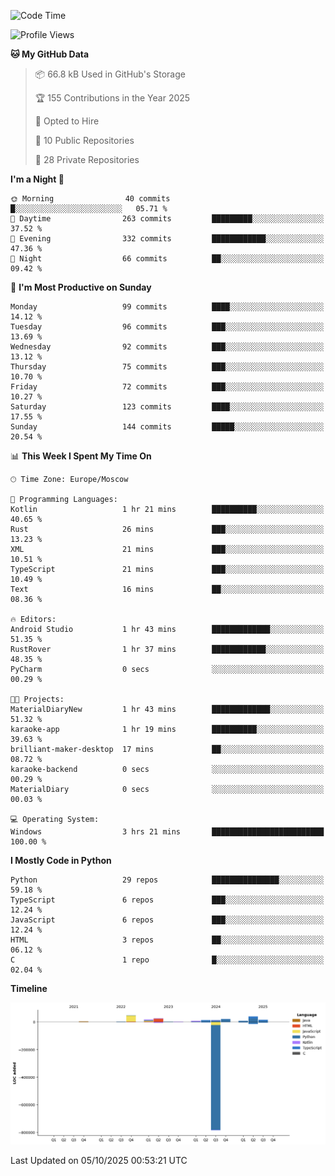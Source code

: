 <!--START_SECTION:waka-->
![Code Time](http://img.shields.io/badge/Code%20Time-830%20hrs%2030%20mins-blue)

![Profile Views](http://img.shields.io/badge/Profile%20Views-1-blue)

**🐱 My GitHub Data** 

> 📦 66.8 kB Used in GitHub's Storage 
 > 
> 🏆 155 Contributions in the Year 2025
 > 
> 💼 Opted to Hire
 > 
> 📜 10 Public Repositories 
 > 
> 🔑 28 Private Repositories 
 > 
**I'm a Night 🦉** 

```text
🌞 Morning                40 commits          █░░░░░░░░░░░░░░░░░░░░░░░░   05.71 % 
🌆 Daytime                263 commits         █████████░░░░░░░░░░░░░░░░   37.52 % 
🌃 Evening                332 commits         ████████████░░░░░░░░░░░░░   47.36 % 
🌙 Night                  66 commits          ██░░░░░░░░░░░░░░░░░░░░░░░   09.42 % 
```
📅 **I'm Most Productive on Sunday** 

```text
Monday                   99 commits          ████░░░░░░░░░░░░░░░░░░░░░   14.12 % 
Tuesday                  96 commits          ███░░░░░░░░░░░░░░░░░░░░░░   13.69 % 
Wednesday                92 commits          ███░░░░░░░░░░░░░░░░░░░░░░   13.12 % 
Thursday                 75 commits          ███░░░░░░░░░░░░░░░░░░░░░░   10.70 % 
Friday                   72 commits          ███░░░░░░░░░░░░░░░░░░░░░░   10.27 % 
Saturday                 123 commits         ████░░░░░░░░░░░░░░░░░░░░░   17.55 % 
Sunday                   144 commits         █████░░░░░░░░░░░░░░░░░░░░   20.54 % 
```


📊 **This Week I Spent My Time On** 

```text
🕑︎ Time Zone: Europe/Moscow

💬 Programming Languages: 
Kotlin                   1 hr 21 mins        ██████████░░░░░░░░░░░░░░░   40.65 % 
Rust                     26 mins             ███░░░░░░░░░░░░░░░░░░░░░░   13.23 % 
XML                      21 mins             ███░░░░░░░░░░░░░░░░░░░░░░   10.51 % 
TypeScript               21 mins             ███░░░░░░░░░░░░░░░░░░░░░░   10.49 % 
Text                     16 mins             ██░░░░░░░░░░░░░░░░░░░░░░░   08.36 % 

🔥 Editors: 
Android Studio           1 hr 43 mins        █████████████░░░░░░░░░░░░   51.35 % 
RustRover                1 hr 37 mins        ████████████░░░░░░░░░░░░░   48.35 % 
PyCharm                  0 secs              ░░░░░░░░░░░░░░░░░░░░░░░░░   00.29 % 

🐱‍💻 Projects: 
MaterialDiaryNew         1 hr 43 mins        █████████████░░░░░░░░░░░░   51.32 % 
karaoke-app              1 hr 19 mins        ██████████░░░░░░░░░░░░░░░   39.63 % 
brilliant-maker-desktop  17 mins             ██░░░░░░░░░░░░░░░░░░░░░░░   08.72 % 
karaoke-backend          0 secs              ░░░░░░░░░░░░░░░░░░░░░░░░░   00.29 % 
MaterialDiary            0 secs              ░░░░░░░░░░░░░░░░░░░░░░░░░   00.03 % 

💻 Operating System: 
Windows                  3 hrs 21 mins       █████████████████████████   100.00 % 
```

**I Mostly Code in Python** 

```text
Python                   29 repos            ███████████████░░░░░░░░░░   59.18 % 
TypeScript               6 repos             ███░░░░░░░░░░░░░░░░░░░░░░   12.24 % 
JavaScript               6 repos             ███░░░░░░░░░░░░░░░░░░░░░░   12.24 % 
HTML                     3 repos             ██░░░░░░░░░░░░░░░░░░░░░░░   06.12 % 
C                        1 repo              █░░░░░░░░░░░░░░░░░░░░░░░░   02.04 % 
```



**Timeline**

![Lines of Code chart](https://raw.githubusercontent.com/adlemx/adlemx/main/assets/bar_graph.png)


 Last Updated on 05/10/2025 00:53:21 UTC
<!--END_SECTION:waka-->
